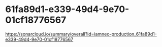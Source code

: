# 61fa89d1-e339-49d4-9e70-01cf18776567
https://sonarcloud.io/summary/overall?id=iamneo-production_61fa89d1-e339-49d4-9e70-01cf18776567
